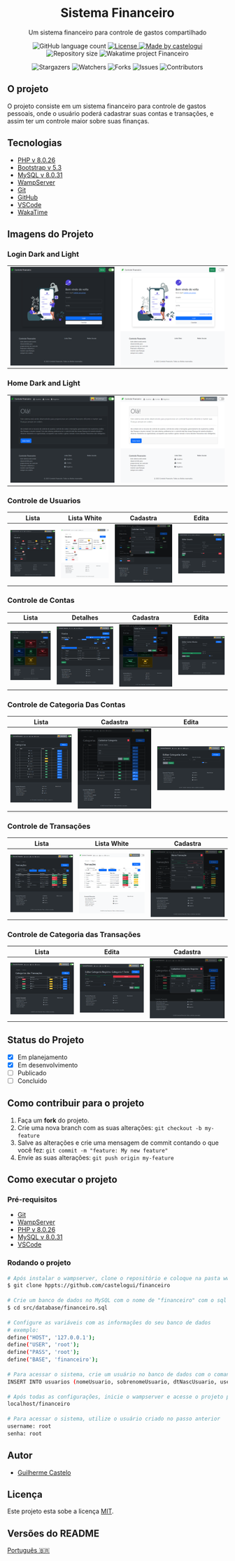 <div align="center">
  <h1>Sistema Financeiro</h1>
  <p>Um sistema financeiro para controle de gastos compartilhado</p>
</div>
<p align="center">
  <img alt="GitHub language count" src="https://img.shields.io/github/languages/count/castelogui/financeiro?color=%2304D361">
  <a href="https://github.com/castelogui/financeiro/blob/master/LICENSE">
    <img alt="License" src="https://img.shields.io/badge/license-MIT-brightgreen">
  </a>
  <a href="https://www.linkedin.com/in/castelo-guilherme/">
    <img alt="Made by castelogui" src="https://img.shields.io/badge/made%20by-castelogui-%2304D361">
  </a>
  <img alt="Repository size" src="https://img.shields.io/github/repo-size/castelogui/financeiro">
  <img src="https://wakatime.com/badge/user/b889ed60-65c5-4d75-a1e7-65c986b29d59/project/1187902d-0997-46a6-a3ee-28b3e97c7014.svg" alt="Wakatime project Financeiro">
</p>

<p align="center">
  <img alt="Stargazers" src="https://img.shields.io/github/stars/castelogui/financeiro?style=social">
  <img alt="Watchers" src="https://img.shields.io/github/watchers/castelogui/financeiro?style=social">
  <img alt="Forks" src="https://img.shields.io/github/forks/castelogui/financeiro?style=social">
  <img alt="Issues" src="https://img.shields.io/github/issues/castelogui/financeiro?style=social">
  <img alt="Contributors" src="https://img.shields.io/github/contributors/castelogui/financeiro?style=social">	
</p>

## O projeto
O projeto consiste em um sistema financeiro para controle de gastos pessoais, onde o usuário poderá cadastrar suas contas e transações, e assim ter um controle maior sobre suas finanças.

## Tecnologias
- [PHP v 8.0.26](https://www.php.net/)
- [Bootstrap v 5.3](https://getbootstrap.com/)
- [MySQL v 8.0.31](https://www.mysql.com/)
- [WampServer](https://www.wampserver.com/en/)
- [Git](https://git-scm.com/)
- [GitHub](https://github.com/)
- [VSCode](https://code.visualstudio.com/)
- [WakaTime](https://wakatime.com/)
## Imagens do Projeto
### Login Dark and Light
  |  |  | 
  | ------------- | ------------- |
  | <img src="./assets/images/project/login.png" alt="Login Dark"> | <img src="./assets/images/project/login_white.png" alt="Login White"> |

### Home Dark and Light
  |  |  |
  | ------------- | ------------- |
  | <img src="./assets/images/project/index.png" alt="Home Dark"> |<img src="./assets/images/project/index_white.png" alt="Home White"> |
</div>

### Controle de Usuarios
<div align="center">
  
  | Lista | Lista White | Cadastra | Edita | 
  | ------------- | ------------- | ------------- | ------------- |
  | <img src="./assets/images/project/usuarios_list.png" alt="List Users" /> | <img src="./assets/images/project/usuarios_list_white.png" alt="List Users Light" />  | <img src="./assets/images/project/usuarios_create.png" alt="Cadastra Usuario"/> | <img src="./assets/images/project/usuarios_edit.png" alt="Edita Usuario"/> |
</div>

### Controle de Contas
<div align="center">
  
  | Lista | Detalhes | Cadastra | Edita | 
  | ------------- | ------------- | ------------- | ------------- |
  | <img src="./assets/images/project/contas_list.png" alt="List Contas" /> | <img src="./assets/images/project/contas_detalhes.png" alt="Details Conta" />  | <img src="./assets/images/project/contas_create.png" alt="Cadastra Conta"/> | <img src="./assets/images/project/contas_edit.png" alt="Edita Conta  "/> |
</div>

### Controle de Categoria Das Contas
<div align="center">
  
  | Lista | Cadastra | Edita | 
  | ------------- | ------------- | ------------- |
  | <img src="./assets/images/project/categorias_contas_list.png" alt="List Categoria Contas" /> | <img src="./assets/images/project/categorias_contas_create.png" alt="Cadastra Categoria Conta"/> | <img src="./assets/images/project/categorias_contas_edit.png" alt="Edita Categoria Conta"/> |
</div>

### Controle de Transações
<div align="center">
  
  | Lista | Lista White | Cadastra | 
  | ------------- | ------------- | ------------- |
  | <img src="./assets/images/project/transacoes_list.png" alt="List Transations" /> | <img src="./assets/images/project/transacoes_list_white.png" alt="List Transations White" />  | <img src="./assets/images/project/transacoes_create.png" alt="Cadastra Transação"/> |
</div>

### Controle de Categoria das Transações
<div align="center">
  
  | Lista | Edita | Cadastra | 
  | ------------- | ------------- | ------------- |
  | <img src="./assets/images/project/categorias_transacoes_list.png" alt="List Categorias Transations" /> | <img src="./assets/images/project/categorias_transacoes_edit.png" alt="Edita Categoria Transations" />  | <img src="./assets/images/project/categorias_transacoes_create.png" alt="Cadastra Categoria Transação"/> |
</div>

## Status do Projeto
- [x] Em planejamento
- [x] Em desenvolvimento
- [ ] Publicado
- [ ] Concluido

## Como contribuir para o projeto
1. Faça um **fork** do projeto.
2. Crie uma nova branch com as suas alterações: `git checkout -b my-feature`
3. Salve as alterações e crie uma mensagem de commit contando o que você fez: `git commit -m "feature: My new feature"`
4. Envie as suas alterações: `git push origin my-feature`
## Como executar o projeto
### Pré-requisitos
- [Git](https://git-scm.com/)
- [WampServer](https://www.wampserver.com/en/)
- [PHP v 8.0.26](https://www.php.net/)
- [MySQL v 8.0.31](https://www.mysql.com/)
- [VSCode](https://code.visualstudio.com/)

### Rodando o projeto
```bash
# Após instalar o wampserver, clone o repositório e coloque na pasta www do wampserver
$ git clone hppts://github.com/castelogui/financeiro

# Crie um banco de dados no MySQL com o nome de "financeiro" com o sql abaixo
$ cd src/database/financeiro.sql

# Configure as variáveis com as informações do seu banco de dados
# exemplo:
define("HOST", '127.0.0.1');
define("USER", 'root');
define("PASS", 'root');
define("BASE", 'financeiro');

# Para acessar o sistema, crie um usuário no banco de dados com o comando sql abaixo
INSERT INTO usuarios (nomeUsuario, sobrenomeUsuario, dtNascUsuario, username, emailUsuario, senhaUsuario, statusUsuario) VALUES ('root', 'root', '2021-09-01', 'root', 'root@root.com', 'root', '1');

# Após todas as configurações, inicie o wampserver e acesse o projeto pelo navegador
localhost/financeiro

# Para acessar o sistema, utilize o usuário criado no passo anterior
username: root
senha: root
```
## Autor
- [Guilherme Castelo](https://www.linkedin.com/in/castelo-guilherme/)
## Licença
Este projeto esta sobe a licença [MIT](./LICENSE).
## Versões do README
[Português 🇧🇷](./README.md)
